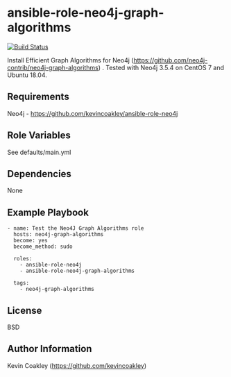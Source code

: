 ansible-role-neo4j-graph-algorithms
===================================

[![Build Status](https://travis-ci.org/kevincoakley/ansible-role-neo4j-graph-algorithms.svg?branch=master)](https://travis-ci.org/kevincoakley/ansible-role-neo4j-graph-algorithms)

Install Efficient Graph Algorithms for Neo4j (https://github.com/neo4j-contrib/neo4j-graph-algorithms) . Tested with Neo4j 3.5.4 on CentOS 7 and Ubuntu 18.04. 

Requirements
------------

Neo4j - https://github.com/kevincoakley/ansible-role-neo4j

Role Variables
--------------

See defaults/main.yml

Dependencies
------------

None

Example Playbook
----------------
        
    - name: Test the Neo4J Graph Algorithms role
      hosts: neo4j-graph-algorithms
      become: yes
      become_method: sudo
    
      roles:
        - ansible-role-neo4j
        - ansible-role-neo4j-graph-algorithms
    
      tags:
        - neo4j-graph-algorithms

License
-------

BSD

Author Information
------------------

Kevin Coakley (https://github.com/kevincoakley)
